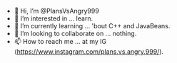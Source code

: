 - 👋 Hi, I’m @PlansVsAngry999
- 👀 I’m interested in ... learn.
- 🌱 I’m currently learning ... 'bout C++ and JavaBeans.
- 💞️ I’m looking to collaborate on ... nothing.
- 📫 How to reach me ... at my IG (https://www.instagram.com/plans.vs.angry.999/).

<!---
PlansVsAngry999/PlansVsAngry999 is a ✨ special ✨ repository because its `README.md` (this file) appears on your GitHub profile.
You can click the Preview link to take a look at your changes.
--->
